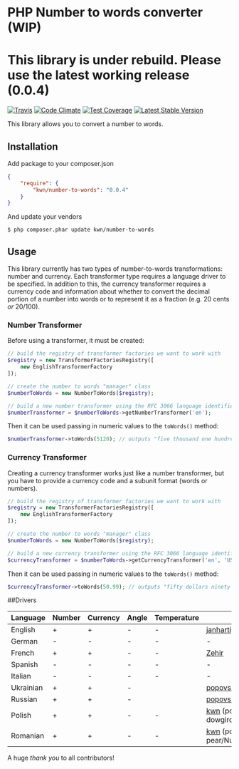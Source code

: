 # PHP Number to words converter (WIP)

# This library is under rebuild. Please use the latest working release (0.0.4)

[![Travis](https://travis-ci.org/kwn/number-to-words.svg?branch=master)](https://travis-ci.org/kwn/number-to-words)
[![Code Climate](https://codeclimate.com/github/kwn/number-to-words/badges/gpa.svg)](https://codeclimate.com/github/kwn/number-to-words)
[![Test Coverage](https://codeclimate.com/github/kwn/number-to-words/badges/coverage.svg)](https://codeclimate.com/github/kwn/number-to-words/coverage)
[![Latest Stable Version](https://poser.pugx.org/kwn/number-to-words/v/stable)](https://packagist.org/packages/kwn/number-to-words)

This library allows you to convert a number to words.

## Installation

Add package to your composer.json

```json
{
    "require": {
        "kwn/number-to-words": "0.0.4"
    }
}
```

And update your vendors

```
$ php composer.phar update kwn/number-to-words
```


## Usage

This library currently has two types of number-to-words transformations: number and currency. Each transformer type requires a language driver to be specified. In addition to this, the currency transformer requires a currency code and information about whether to convert the decimal portion of a number into words or to represent it as a fraction (e.g. 20 cents *or* 20/100).

### Number Transformer

Before using a transformer, it must be created:

```php
// build the registry of transformer factories we want to work with
$registry = new TransformerFactoriesRegistry([
    new EnglishTransformerFactory
]);

// create the number to words "manager" class
$numberToWords = new NumberToWords($registry);

// build a new number transformer using the RFC 3066 language identifier
$numberTransformer = $numberToWords->getNumberTransformer('en');
```

Then it can be used passing in numeric values to the `toWords()` method:

```php
$numberTransformer->toWords(5120); // outputs "five thousand one hundred twenty"
```

### Currency Transformer

Creating a currency transformer works just like a number transformer, but you have to provide a currency code and a subunit format (words or numbers).

```php
// build the registry of transformer factories we want to work with
$registry = new TransformerFactoriesRegistry([
    new EnglishTransformerFactory
]);

// create the number to words "manager" class
$numberToWords = new NumberToWords($registry);

// build a new currency transformer using the RFC 3066 language identifier and ISO 4217 currency identifier
$currencyTransformer = $numberToWords->getCurrencyTransformer('en', 'USD', Kwn\NumberToWords\Model\SubunitFormat::WORDS);
```

Then it can be used passing in numeric values to the `toWords()` method:

```php
$currencyTransformer->toWords(50.99); // outputs "fifty dollars ninety nine cents"
```


##Drivers

Language  | Number | Currency | Angle | Temperature | Author
----------|--------|----------|-------|-------------|-------
English   | +      | +        | -     | -           | [janhartigan](https://github.com/janhartigan)
German    | -      | -        | -     | -           | -
French    | +      | +        | -     | -           | [Zehir](https://github.com/Zehir)
Spanish   | -      | -        | -     | -           | -
Italian   | -      | -        | -     | -           | -
Ukrainian | +      | +        | -     |             | [popovsergiy](https://github.com/popovsergiy)
Russian   | +      | +        | -     |             | [popovsergiy](https://github.com/popovsergiy)
Polish    | +      | +        | -     | -           | [kwn](https://github.com/kwn) (ported from dowgird/pyliczba)
Romanian  | +      | +        | -     | -           | [kwn](https://github.com/kwn) (ported from pear/Numbers_Words)

A huge _thank you_ to all contributors!

